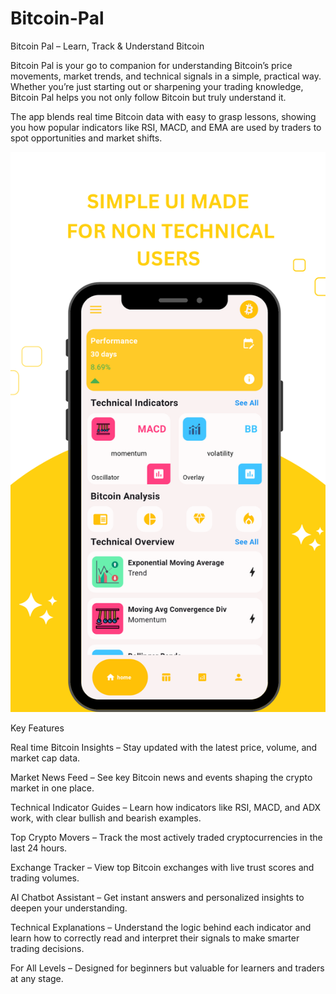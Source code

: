# Bitcoin-Pal
Bitcoin Pal – Learn, Track &amp; Understand Bitcoin


Bitcoin Pal is your go to companion for understanding Bitcoin’s price movements, market trends, and technical signals in a simple, practical way. Whether you’re just starting out or sharpening your trading knowledge, Bitcoin Pal helps you not only follow Bitcoin but truly understand it.

The app blends real time Bitcoin data with easy to grasp lessons, showing you how popular indicators like RSI, MACD, and EMA are used by traders to spot opportunities and market shifts.

![banner](https://github.com/kevinerh/Bitcoin-Pal/blob/main/btc1.png)

Key Features

Real time Bitcoin Insights – Stay updated with the latest price, volume, and market cap data.

Market News Feed – See key Bitcoin news and events shaping the crypto market in one place.

Technical Indicator Guides – Learn how indicators like RSI, MACD, and ADX work, with clear bullish and bearish examples.

Top Crypto Movers – Track the most actively traded cryptocurrencies in the last 24 hours.

Exchange Tracker – View top Bitcoin exchanges with live trust scores and trading volumes.

AI Chatbot Assistant – Get instant answers and personalized insights to deepen your understanding.

Technical Explanations – Understand the logic behind each indicator and learn how to correctly read and interpret their signals to make smarter trading decisions.

For All Levels – Designed for beginners but valuable for learners and traders at any stage.

